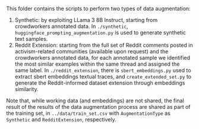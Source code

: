 This folder contains the scripts to perform two types of data augmentation:

1. Synthetic: by exploiting LLama 3 8B Instruct, starting from crowdworkers annotated data. 
    In ``./synthetic``, ``huggingface_prompting_augmentation.py`` is used to generate synthetic text samples.
2. Reddit Extension: starting from the full set of Reddit comments posted in activism-related communities (available upon request) and the crowdworkers annotated data, for each annotated sample we identified the most similar examples within the same thread and assigned the same label.
    In ``./reddit_extension``, there is ``sbert_embeddings.py`` used to extract sbert embeddings textual traces, and ``create_extended_set.py`` to generate the Reddit-informed dataset extension through embeddings similarity.

Note that, while working data (and embeddings) are not shared, the final result of the results of the data augmentation process are shared as part of the training set, in ``../data/train_set.csv`` with `AugmentationType` as `Synthetic` and `RedditExtension`, respectively.